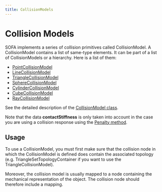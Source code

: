```yaml
---
title: CollisionModels
---
```


Collision Models
================

SOFA implements a series of collision primitives called CollisionModel. A CollisionModel contains a list of same-type elements. It can be part of a list of CollisionModels or a hierarchy. Here is a list of them:

- [PointCollisionModel](./PointCollisionModel)
- [LineCollisionModel](./LineCollisionModel)
- [TriangleCollisionModel](./TriangleCollisionModel)
- [SphereCollisionModel](./SphereCollisionModel)
- [CylinderCollisionModel](./CylinderCollisionModel)
- [CubeCollisionModel](./CubeCollisionModel)
- [RayCollisionModel](./RayCollisionModel)

See the detailed description of the [CollisionModel class](https://www.sofa-framework.org/api/master/sofa/html/classsofa_1_1core_1_1_collision_model.html).

Note that the data **contactStiffness** is only taken into account in the case you are using a collision response using the [Penalty method](../../../simulation-principles/multi-model-representation/collision/#collision-response).



Usage
-----

To use a CollisionModel, you must first make sure that the collision node in which the CollisionModel is defined does contain the associated topology (e.g. TriangleSetTopologyContainer if you want to use the TriangleCollisionModel).

Moreover, the collision model is usually mapped to a node containing the mechanical representation of the object. The collision node should therefore include a mapping.

